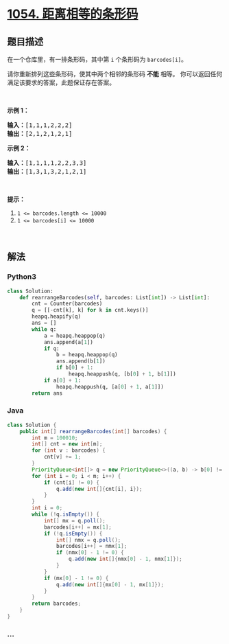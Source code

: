 # [1054. 距离相等的条形码](https://leetcode-cn.com/problems/distant-barcodes)



## 题目描述

<!-- 这里写题目描述 -->

<p>在一个仓库里，有一排条形码，其中第 <code>i</code> 个条形码为&nbsp;<code>barcodes[i]</code>。</p>

<p>请你重新排列这些条形码，使其中两个相邻的条形码 <strong>不能</strong> 相等。 你可以返回任何满足该要求的答案，此题保证存在答案。</p>

<p>&nbsp;</p>

<p><strong>示例 1：</strong></p>

<pre><strong>输入：</strong>[1,1,1,2,2,2]
<strong>输出：</strong>[2,1,2,1,2,1]
</pre>

<p><strong>示例 2：</strong></p>

<pre><strong>输入：</strong>[1,1,1,1,2,2,3,3]
<strong>输出：</strong>[1,3,1,3,2,1,2,1]</pre>

<p>&nbsp;</p>

<p><strong>提示：</strong></p>

<ol>
	<li><code>1 &lt;= barcodes.length &lt;= 10000</code></li>
	<li><code>1 &lt;= barcodes[i] &lt;= 10000</code></li>
</ol>

<p>&nbsp;</p>


## 解法

<!-- 这里可写通用的实现逻辑 -->

<!-- tabs:start -->

### **Python3**

<!-- 这里可写当前语言的特殊实现逻辑 -->

```python
class Solution:
    def rearrangeBarcodes(self, barcodes: List[int]) -> List[int]:
        cnt = Counter(barcodes)
        q = [[-cnt[k], k] for k in cnt.keys()]
        heapq.heapify(q)
        ans = []
        while q:
            a = heapq.heappop(q)
            ans.append(a[1])
            if q:
                b = heapq.heappop(q)
                ans.append(b[1])
                if b[0] + 1:
                    heapq.heappush(q, [b[0] + 1, b[1]])
            if a[0] + 1:
                heapq.heappush(q, [a[0] + 1, a[1]])
        return ans
```

### **Java**

<!-- 这里可写当前语言的特殊实现逻辑 -->

```java
class Solution {
    public int[] rearrangeBarcodes(int[] barcodes) {
        int m = 100010;
        int[] cnt = new int[m];
        for (int v : barcodes) {
            cnt[v] += 1;
        }
        PriorityQueue<int[]> q = new PriorityQueue<>((a, b) -> b[0] != a[0] ? b[0] - a[0] : b[1] - a[1]);
        for (int i = 0; i < m; i++) {
            if (cnt[i] != 0) {
                q.add(new int[]{cnt[i], i});
            }
        }
        int i = 0;
        while (!q.isEmpty()) {
            int[] mx = q.poll();
            barcodes[i++] = mx[1];
            if (!q.isEmpty()) {
                int[] nmx = q.poll();
                barcodes[i++] = nmx[1];
                if (nmx[0] - 1 != 0) {
                    q.add(new int[]{nmx[0] - 1, nmx[1]});
                }
            }
            if (mx[0] - 1 != 0) {
                q.add(new int[]{mx[0] - 1, mx[1]});
            }
        }
        return barcodes;
    }
}
```

### **...**

```

```

<!-- tabs:end -->
